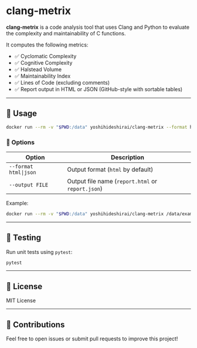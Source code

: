 # clang-metrix

**clang-metrix** is a code analysis tool that uses Clang and Python to evaluate the complexity and maintainability of C functions.

It computes the following metrics:

- ✅ Cyclomatic Complexity  
- ✅ Cognitive Complexity  
- ✅ Halstead Volume  
- ✅ Maintainability Index  
- ✅ Lines of Code (excluding comments)  
- ✅ Report output in HTML or JSON (GitHub-style with sortable tables)

---

## 🚀 Usage

```bash
docker run --rm -v "$PWD:/data" yoshihideshirai/clang-metrix --format html --output /data/report.html /data/examples/example.c
```

### 🔧 Options

| Option               | Description                                        |
|----------------------|----------------------------------------------------|
| `--format html\|json`| Output format (`html` by default)                 |
| `--output FILE`      | Output file name (`report.html` or `report.json`) |

Example:
```bash
docker run --rm -v "$PWD:/data" yoshihideshirai/clang-metrix /data/example.c --format json --output /data/report.json
```

---

## 🧪 Testing

Run unit tests using `pytest`:

```bash
pytest
```

---

## 📝 License

MIT License

---

## 🙋 Contributions

Feel free to open issues or submit pull requests to improve this project!

